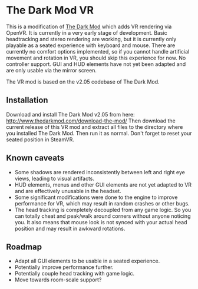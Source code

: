 The Dark Mod VR
===============

This is a modification of [The Dark Mod](http://www.thedarkmod.com) which adds VR rendering via OpenVR. It is currently in a very early stage of development. Basic headtracking and stereo rendering are working, but it is currently only playable as a seated experience with keyboard and mouse. There are currently no comfort options implemented, so if you cannot handle artificial movement and rotation in VR, you should skip this experience for now. No controller support. GUI and HUD elements have not yet been adapted and are only usable via the mirror screen.

The VR mod is based on the v2.05 codebase of The Dark Mod.

## Installation
Download and install The Dark Mod v2.05 from here: http://www.thedarkmod.com/download-the-mod/
Then download the current release of this VR mod and extract all files to the directory where you installed The Dark Mod. Then run it as normal. Don't forget to reset your seated position in SteamVR.

## Known caveats
- Some shadows are rendered inconsistently between left and right eye views, leading to visual artifacts.
- HUD elements, menus and other GUI elements are not yet adapted to VR and are effectively unusable in the headset.
- Some significant modifications were done to the engine to improve performance for VR, which may result in random crashes or other bugs.
- The head tracking is completely decoupled from any game logic. So you can totally cheat and peak/walk around corners without anyone noticing you. It also means that mouse look is not synced with your actual head position and may result in awkward rotations.

## Roadmap
- Adapt all GUI elements to be usable in a seated experience.
- Potentially improve performance further.
- Potentially couple head tracking with game logic.
- Move towards room-scale support?